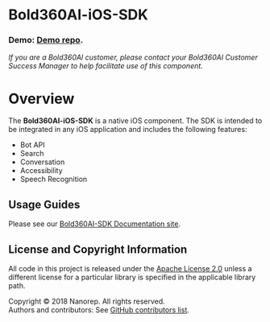 # Bold360AI-iOS-SDK

### Demo: [Demo repo](https://github.com/nanorepsdk/NRSDK-iOS-Samples).

*If you are a Bold360AI customer, please contact your Bold360AI Customer Success Manager to help facilitate use of this component.*

# Overview
The **Bold360AI-iOS-SDK** is a native iOS component. The SDK is intended to be integrated in any iOS application and includes the following features:

* Bot API
* Search
* Conversation
* Accessibility
* Speech Recognition

## Usage Guides
Please see our [Bold360AI-SDK Documentation site](https://github.com/nanorepsdk/NanorepUI/wiki).


## License and Copyright Information
All code in this project is released under the [Apache License 2.0](http://www.apache.org/licenses/) unless a different license for a particular library is specified in the applicable library path.   

Copyright © 2018 Nanorep. All rights reserved.   
Authors and contributors: See [GitHub contributors list](https://github.com/nanorepsdk/Bold360AI-SDK/graphs/contributors).
